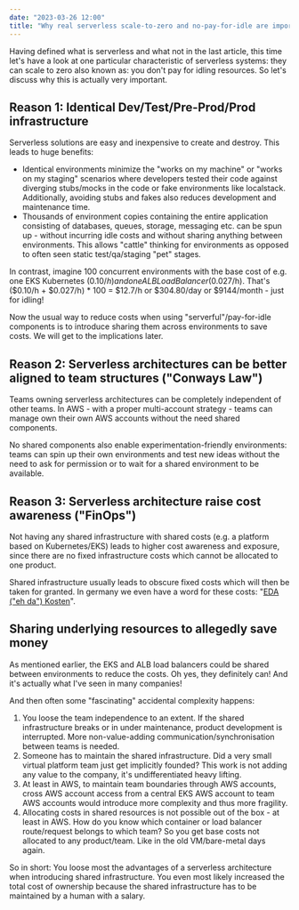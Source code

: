 ```yaml
---
date: "2023-03-26 12:00"
title: "Why real serverless scale-to-zero and no-pay-for-idle are important"
---
```


Having defined what is serverless and what not in the last article, this time let's have a look at one particular characteristic of serverless systems: they can scale to zero also known as: you don't pay for idling resources. So let's discuss why this is actually very important.

## Reason 1: Identical Dev/Test/Pre-Prod/Prod infrastructure

Serverless solutions are easy and inexpensive to create and destroy. This leads to huge benefits:

- Identical environments minimize the "works on my machine" or "works on my staging" scenarios where developers tested their code against diverging stubs/mocks in the code or fake environments like localstack. Additionally, avoiding stubs and fakes also reduces development and maintenance time. 
- Thousands of environment copies containing the entire application consisting of databases, queues, storage, messaging etc. can be spun up - without incurring idle costs and without sharing anything between environments. This allows "cattle" thinking for environments as opposed to often seen static test/qa/staging "pet" stages.

In contrast, imagine 100 concurrent environments with the base cost of e.g. one EKS Kubernetes ($0.10/h) and one ALB Load Balancer ($0.027/h). That's ($0.10/h + $0.027/h) * 100 = $12.7/h or $304.80/day or $9144/month - just for idling!

Now the usual way to reduce costs when using "serverful"/pay-for-idle components is to introduce sharing them across environments to save costs. We will get to the implications later.

## Reason 2: Serverless architectures can be better aligned to team structures ("Conways Law")

Teams owning serverless architectures can be completely independent of other teams. In AWS - with a proper multi-account strategy - teams can manage own their own AWS accounts without the need shared components.

No shared components also enable experimentation-friendly environments: teams can spin up their own environments and test new ideas without the need to ask for permission or to wait for a shared environment to be available.

## Reason 3: Serverless architecture raise cost awareness ("FinOps")

Not having any shared infrastructure with shared costs (e.g. a platform based on Kubernetes/EKS) leads to higher cost awareness and exposure, since there are no fixed infrastructure costs which cannot be allocated to one product.

Shared infrastructure usually leads to  obscure fixed costs which will then be taken for granted. In germany we even have a word for these costs: "[EDA ("eh da") Kosten](https://de.wikipedia.org/wiki/EDA-Kosten)". 

## Sharing underlying resources to allegedly save money

As mentioned earlier, the EKS and ALB load balancers could be shared between environments to reduce the costs. Oh yes, they definitely can! And it's actually what I've seen in many companies!

And then often some "fascinating" accidental complexity happens:

1) You loose the team independence to an extent. If the shared infrastructure breaks or in under maintenance, product development is interrupted. More non-value-adding communication/synchronisation between teams is needed. 
1) Someone has to maintain the shared infrastructure. Did a very small virtual platform team just get implicitly founded? This work is not adding any value to the company, it's undifferentiated heavy lifting.
1) At least in AWS, to maintain team boundaries through AWS accounts, cross AWS account access from a central EKS AWS account to team AWS accounts would introduce more complexity and thus more fragility.
1) Allocating costs in shared resources is not possible out of the box - at least in AWS. How do you know which container or load balancer route/request belongs to which team? So you get base costs not allocated to any product/team. Like in the old VM/bare-metal days again. 

So in short: You loose most the advantages of a serverless architecture when introducing shared infrastructure. You even most likely increased the total cost of ownership because the shared infrastructure has to be maintained by a human with a salary.
